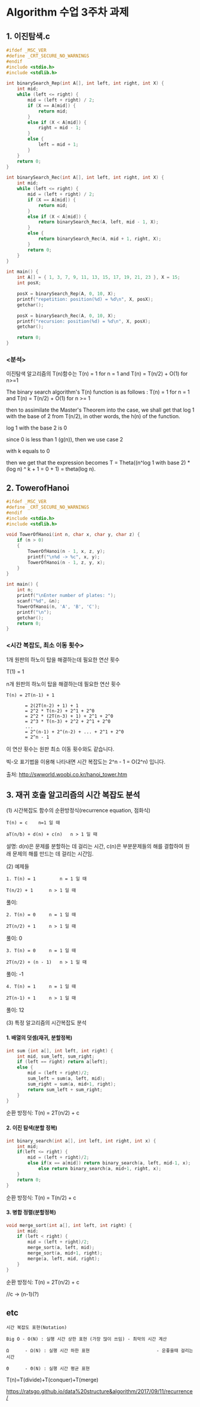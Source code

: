 # Algorithm 수업 3주차 과제

## 1. 이진탐색.c

```c
#ifdef _MSC_VER
#define _CRT_SECURE_NO_WARNINGS
#endif
#include <stdio.h>
#include <stdlib.h>

int binarySearch_Rep(int A[], int left, int right, int X) {
	int mid;
	while (left <= right) {
		mid = (left + right) / 2;
		if (X == A[mid]) {
			return mid;
		}
		else if (X < A[mid]) {
			right = mid - 1;
		}
		else {
			left = mid + 1;
		}
	}
	return 0;
}

int binarySearch_Rec(int A[], int left, int right, int X) {
	int mid;
	while (left <= right) {
		mid = (left + right) / 2;
		if (X == A[mid]) {
			return mid;
		}
		else if (X < A[mid]) {
			return binarySearch_Rec(A, left, mid - 1, X);
		}
		else {
			return binarySearch_Rec(A, mid + 1, right, X);
		}
		return 0;
	}
}

int main() {
	int A[] = { 1, 3, 7, 9, 11, 13, 15, 17, 19, 21, 23 }, X = 15;
	int posX;

	posX = binarySearch_Rep(A, 0, 10, X);
	printf("repetition: position(%d) = %d\n", X, posX);
	getchar();

	posX = binarySearch_Rec(A, 0, 10, X);
	printf("recursion: position(%d) = %d\n", X, posX);
	getchar();

	return 0;
}
```
### <분석>

이진탐색 알고리즘의 T(n)함수는 T(n) = 1 for n = 1 and T(n) = T(n/2) + O(1) for n>=1

The binary search algorithm's T(n) function is as follows : T(n) = 1 for n = 1 and T(n) = T(n/2) + O(1) for n >= 1

then to assimilate the Master's Theorem into the case, we shall get that log 1 with the base of 2 from T(n/2), in other words, the h(n) of the function.

log 1 with the base 2 is 0

since 0 is less than 1 (g(n)), then we use case 2

with k equals to 0

then we get that the expression becomes T = Theta((n^log 1 with base 2) * (log n) ^ k + 1 = 0 + 1) = theta(log n).

## 2. TowerofHanoi
```c
#ifdef _MSC_VER
#define _CRT_SECURE_NO_WARNINGS
#endif
#include <stdio.h>
#include <stdlib.h>

void TowerOfHanoi(int n, char x, char y, char z) {
	if (n > 0)
	{
		TowerOfHanoi(n - 1, x, z, y);
		printf("\n%d -> %c", x, y);
		TowerOfHanoi(n - 1, z, y, x);
	}
}

int main() {
	int n;
	printf("\nEnter number of plates: ");
	scanf("%d", &n);
	TowerOfHanoi(n, 'A', 'B', 'C');
	printf("\n");
	getchar();
	return 0;
}
```
### <시간 복잡도, 최소 이동 횟수>

1개 원판의 하노이 탑을 해결하는데 필요한 연산 횟수

T(1) = 1


n개 원판의 하노이 탑을 해결하는데 필요한 연산 횟수
```
T(n) = 2T(n-1) + 1

       = 2(2T(n-2) + 1) + 1
       = 2^2 * T(n-2) + 2^1 + 2^0
       = 2^2 * (2T(n-3) + 1) + 2^1 + 2^0
       = 2^3 * T(n-3) + 2^2 + 2^1 + 2^0
       ...
       = 2^(n-1) + 2^(n-2) + ... + 2^1 + 2^0
       = 2^n - 1
```
이 연산 횟수는 원판 최소 이동 횟수와도 같습니다.

빅-오 표기법을 이용해 나타내면 시간 복잡도는 2^n - 1 = O(2^n) 입니다.

출처: http://swworld.woobi.co.kr/hanoi_tower.htm

## 3. 재귀 호출 알고리즘의 시간 복잡도 분석

(1) 시간복잡도 함수의 순환방정식(recurrence equation, 점화식)
```
T(n) = c	n=1 일 때

aT(n/b) + d(n) + c(n)	n > 1 일 때
```
설명: d(n)은 문제를 분할하는 데 걸리는 시간, c(n)은 부분문제들의 해를 결합하여 원래 문제의 해를 만드는 데 걸리는 시간임.

(2) 예제들
```
1. T(n) = 1 		n = 1 일 때

T(n/2) + 1 		n > 1 일 때
```
풀이: 
```
2. T(n) = 0		n = 1 일 때

2T(n/2) + 1		n > 1 일 때
```
풀이: 0
```
3. T(n) = 0		n = 1 일 때

2T(n/2) + (n - 1) 	n > 1 일 때
```
풀이: -1
```
4. T(n) = 1		n = 1 일 때

2T(n-1) + 1		n > 1 일 때
```
풀이: 12



(3) 특정 알고리즘의 시간복잡도 분석

#### 1. 배열의 덧셈(재귀, 분할정복)

```c
int sum {int a[], int left, int right) {
	int mid, sum_left, sum_right;
	if (left == right) return a[left];
	else {
		mid = (left + right)/2;
		sum_left = sum(a, left, mid);
		sum_right = sum(a, mid+1, right);
		return sum_left + sum_right;
	}
}
```

순환 방정식: T(n) = 2T(n/2) + c


#### 2. 이진 탐색(분할 정복)

```c
int binary_search(int a[], int left, int right, int x) {
	int mid;
	if(left <= right) {
		mid = (left + right)/2;
		else if(x == a[mid]) return binary_search(a, left, mid-1, x);
			else return binary_search(a, mid+1, right, x);
	}
	return 0;
}
```

순환 방정식: T(n) = T(n/2) + c



#### 3. 병합 정렬(분할정복)

```c
void merge_sort(int a[], int left, int right) {
	int mid;
	if (left < right) {
		mid = (left + right)/2;
		merge_sort(a, left, mid);
		merge_sort(a, mid+1, right);
		merge(a, left, mid, right);
	}
}
```

순환 방정식: T(n) = 2T(n/2) + c	

//c -> (n-1)(?)

## etc

```
시간 복잡도 표현(Notation)

Big O - O(N) : 실행 시간 상한 표현 (가장 많이 쓰임) - 최악의 시간 계산 

Ω      - Ω(N) : 실행 시간 하한 표현                         - 운좋을때 걸리는시간

Θ      - Θ(N) : 실행 시간 평균 표현

```

T(n)=T(divide)+T(conquer)+T(merge)

https://ratsgo.github.io/data%20structure&algorithm/2017/09/11/recurrence/
